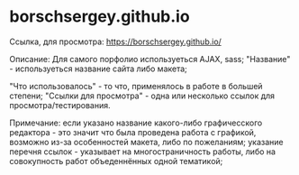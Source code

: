﻿# borschsergey.github.io

Ссылка, для просмотра:
https://borschsergey.github.io/

Описание:
Для самого порфолио используеться AJAX, sass;
"Название" - используеться название сайта либо макета;

"Что использовалось" - то что, применялось в работе в большей степени;
"Ссылки для просмотра" - одна или несколько ссылок для просмотра/тестирования.


Примечание:
если указано название какого-либо графичесского редактора - это значит что была проведена работа с графикой, возможно из-за особенностей макета, либо по пожеланиям;
указание перечня ссылок - указывает на многостраничность работы, либо на совокупность работ объеденнённых одной тематикой;

